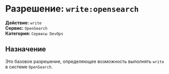 # Разрешение: `write:opensearch`

**Действие:** `write`  
**Сервис:** `OpenSearch`  
**Категория:** `Сервисы DevOps`

## Назначение
Это базовое разрешение, определяющее возможность выполнять `write` в системе `OpenSearch`.
